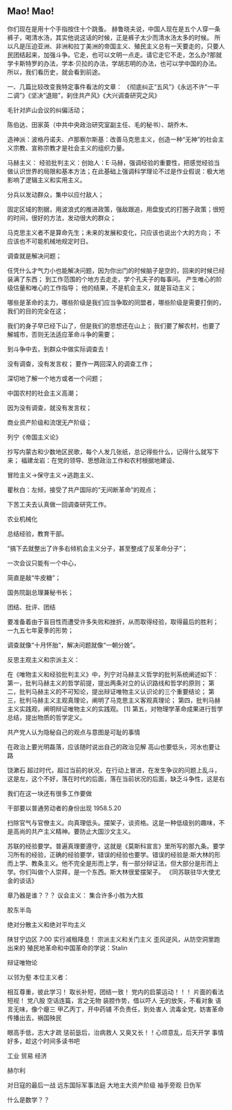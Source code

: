 ## Mao! Mao!



你们现在是用十个手指按住十个跳蚤。
赫鲁晓夫说，中国人现在是五个人穿一条裤子，喝清水汤，其实他说这话的时候，正是裤子太少而清水汤太多的时候。
所以凡是压迫亚洲、非洲和拉丁美洲的帝国主义、殖民主义总有一天要走的，只要人民团结起来，加强斗争。它走，也可以文明一点走。请它走它不走，怎么办?那就学卡斯特罗的办法，学本·贝拉的办法，学胡志明的办法，也可以学中国的办法。所以，我们看历史，就会看到前途。


一、几篇比较改变我特定事件看法的文章：
《彻底纠正“五风”》《永远不许“一平二调”》《坚决“退赔”，刹住共产风》《大兴调查研究之风》

毛针对庐山会议的纠偏活动；

陈伯达、田家英（中共中央政治研究室副主任、毛的秘书）、胡乔木、


造神派：波格丹诺夫、卢那察尔斯基：改善马克思主义，创造一种“无神”的社会主义宗教、宣称宗教才是社会主义的组织力量。

马赫主义：
经验批判主义：创始人：E·马赫，强调经验的重要性，把感觉经验当做认识世界的局限和基本方法；在此基础上强调科学理论不过是作业假说：极大地影响了逻辑主义和实用主义。

分兵以发动群众，集中以应付敌人；


固定区域的割据，用波浪式的推进政策，强敌跟追，用盘旋式的打圈子政策；很短的时间，很好的方法，发动很大的群众；

马克思主义者不是算命先生；未来的发展和变化，只应该也说出个大的方向；
不应该也不可能机械地规定时日。

调查就是解决问题；

任凭什么才气力小也能解决问题，因为你出门的时候脑子是空的，回来的时候已经装满了东西；
到工作范围的个地方去走走，学个孔夫子的每事问。
产生唯心的阶级估量和唯心的工作指导；
他的结果，不是机会主义，就是盲动主义；

哪些是革命的主力，哪些阶级是我们应当争取的同盟者，哪些阶级是需要打倒的，我们的目的完全在这；

我们的身子早已经下山了，但是我们的思想还在山上；
我们要了解农村，也要了解城市，否则无法适应革命斗争的需要；

到斗争中去，到群众中做实际调查去！

没有调查，没有发言权；
要作一两回深入的调查工作；

深切地了解一个地方或者一个问题；

中国农村的社会主义高潮；

因为没有调查，就没有发言权；

商业资产阶级和流氓无产阶级；

列宁《帝国主义论》

抄写内蒙古和少数地区民歌，每个人发几张纸，总记得些什么，记得什么就写下来；
福建龙岩：在党的领导、思想政治工作和农村根据地建设、

冒险主义->保守主义->逃跑主义、

瞿秋白：左倾，接受了共产国际的“无间断革命”的观点；

下苦工夫去认真做一回调查研究工作。

农业机械化

总结经验，教育干部。

“搞下去就整出了许多右倾机会主义分子，甚至整成了反革命分子”；

一次会议只能有一个中心，

简直是敲“牛皮糖”；

国务院副总理兼秘书长；

团结、批评、团结

要准备着由于盲目性而遭受许多失败和挫折，从而取得经验，取得最后的胜利；
一九五七年夏季的形势；


调查就像“十月怀胎”，解决问题就像“一朝分娩”。

反思主观主义和宗派主义：

在《唯物主义和经验批判主义》中，列宁对马赫主义哲学的批判系统阐述如下：
第一，批判马赫主义的哲学前提，提出两条对立的认识路线和哲学的原则；
第二，批判马赫主义的不可知论，提出辩证唯物主义认识论的三个重要结论；
第三，批判马赫主义主观真理论，阐明了马克思主义客观真理论；
第四，批判马赫主义实践观，阐明辩证唯物主义的实践观。 [1] 
第五，对物理学革命成果进行哲学总结，提出物质的哲学定义。


共产党人认为隐秘自己的观点与意图是可耻的事情

在政治上要光明磊落，应该随时说出自己的政治见解
高山也要低头，河水也要让路

饶漱石
超过时代，超过当前的状况，在行动上冒进，在发生争议的问题上乱斗，这是左，这个不好，落在时代的后面，落在当前状况的后面，缺乏斗争性，这是右

我们在这一块还有很多工作要做

干部要以普通劳动者的身份出现 1958.5.20

扫除官气与官僚主义。向真理低头。摆架子，谈资格。这是一种低级别的趣味，不是高尚的共产主义精神。要防止大国沙文主义。


苏联的经验要学。普遍真理要遵守，这就是《莫斯科宣言》里所写的那九条。要学习所有的经验，正确的经验要学，错误的经验也要学。错误的经验是:斯大林的形而上学、教条主义。他不完全是形而上学，有一部分辩证法，但大部分是形而上学。你们叫做个人崇拜，是一个东西。斯大林很爱摆架子。
《同苏联驻华大使尤金的谈话》




章乃器是谁？？？
议会主义：
集合许多小胜为大胜

胶东半岛

绝对分散主义和绝对平均主义

陕甘宁边区
7:00
实行减租降息！
宗派主义和关门主义
歪风逆风，从防空洞里跑出来的
殖民地革命和中国革命的学说：Stalin

辩证唯物论

以邻为壑
本位主义者：


相互尊重，彼此学习！
取长补短，团结一致！
党内的启蒙运动！！！
片面的看法 短视！
党八股
空话连篇，言之无物
装腔作势，借以吓人
无的放矢，不看对象
语言无味，像个瘪三
甲乙丙丁，开中药铺
不负责任，到处害人
流毒全党，妨害革命
传播出去，祸国殃民

眼高手低，志大才疏
惩前毖后，治病救人
又臭又长！！心烦意乱，后天开学
事情好多，趁这个时间多读书吧

工业 贸易 经济

赫尔利

对日寇的最后一战
远东国际军事法庭
大地主大资产阶级
袖手旁观
日伪军


什么是数学？？






